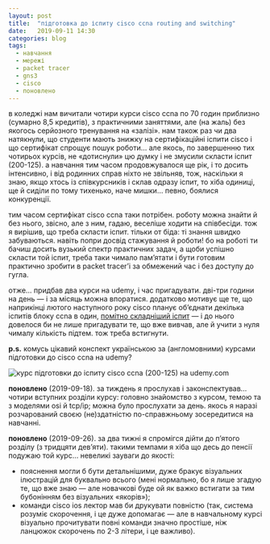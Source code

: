 ```yaml
---
layout: post
title:  "підготовка до іспиту cisco ccna routing and switching"
date:   2019-09-11 14:30
categories: blog
tags:
  - навчання
  - мережі
  - packet tracer
  - gns3
  - cisco
  - поновлено
---
```


в коледжі нам вичитали чотири курси cisco ccna по 70 годин приблизно (сумарно 8,5 кредитів), з практичними заняттями, але (на жаль) без якогось серйозного тренування на «залізі». нам також раз чи два натякнули, що студенти мають знижку на сертифікаційні іспити cisco і що сертифікат спрощує пошук роботи… але якось, по завершенню тих чотирьох курсів, не «дотиснули» цю думку і не змусили скласти іспит (200-125). а навчання тим часом продовжувалося ще рік, і то досить інтенсивно, і від родинних справ ніхто не звільняв, тож, наскільки я знаю, якщо хтось із співкурсників і склав одразу іспит, то хіба одиниці, ще й сиділи по тому тихенько, наче мишки… певно, боялися конкуренції.

тим часом сертифікат cisco ccna таки потрібен. роботу можна знайти й без нього, звісно, але з ним, гадаю, веселіше ходити на співбесіди. тож я вирішив, що треба скласти іспит. тільки от біда: ті знання швидко забуваються. навіть попри досвід стажування й роботи! бо на роботі ти бачиш досить вузький спектр практичних задач, а щоби успішно скласти той іспит, треба таки чимало пам’ятати і бути готовим практично зробити в packet tracer’і за обмежений час і без доступу до гугла.

отже… придбав два курси на udemy, і час пригадувати. дві-три години на день — і за місяць можна впоратися. додатково мотивує ще те, що наприкінці лютого наступного року cisco планує об’єднати декілька іспитів блоку ccna в один, [помітно складніший іспит](https://www.cisco.com/c/en/us/training-events/training-certifications/certifications/associate/ccna.html) — і до нього довелося би не лише пригадувати те, що вже вивчав, але й учити з нуля чималу кількість підтем. тож треба встигнути.

**p.s.** комусь цікавий конспект українською за (англомовними) курсами підготовки до cisco ccna на udemy?

![курс підготовки до іспиту cisco ccna (200-125) на udemy.com](/assets/images/2019/2019-09-11-cisco-udemy.jpg)

**поновлено** (2019-09-18). за тиждень я прослухав і законспектував… чотири вступних розділи курсу: головно знайомство з курсом, темою та з моделями osi й tcp/ip; можна було прослухати за день. якось я наразі розчарований своєю (не)здатністю по-справжньому зосередитися на навчанні.

**поновлено** (2019-09-26). за два тижні я спромігся дійти до п’ятого розділу (з тридцяти дев’яти). такими темпами я хіба що десь до пенсії подужаю той курс… невеликі зауваги до якості:

* пояснення могли б бути детальнішими, дуже бракує візуальних ілюстрацій для буквально всього (мені нормально, бо я лише згадую те, що вже знаю — але новачкові буде ой як важко встигати за тим бубонінням без візуальних «якорів»);
* команди cisco ios лектор мав би друкувати повністю (так, система розуміє скорочення, і це дуже допомагає — але в навчальному курсі візуально прочитувати повні команди значно простіше, ніж ланцюжок скорочень по 2-3 літери, і це важливо).